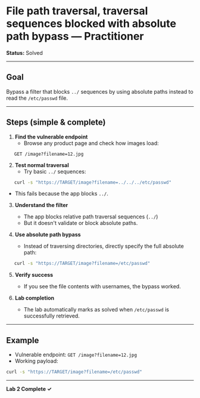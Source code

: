 # File path traversal, traversal sequences blocked with absolute path bypass — Practitioner

**Status:** Solved

---

## Goal

Bypass a filter that blocks `../` sequences by using absolute paths instead to read the `/etc/passwd` file.

---

## Steps (simple & complete)

1. **Find the vulnerable endpoint**
   - Browse any product page and check how images load:
```
   GET /image?filename=12.jpg
```

2. **Test normal traversal**
   - Try basic `../` sequences:
```bash
   curl -s "https://TARGET/image?filename=../../../etc/passwd"
```
   - This fails because the app blocks `../`.

3. **Understand the filter**
   - The app blocks relative path traversal sequences (`../`)
   - But it doesn't validate or block absolute paths.

4. **Use absolute path bypass**
   - Instead of traversing directories, directly specify the full absolute path:
```bash
   curl -s "https://TARGET/image?filename=/etc/passwd"
```

5. **Verify success**
   - If you see the file contents with usernames, the bypass worked.

6. **Lab completion**
   - The lab automatically marks as solved when `/etc/passwd` is successfully retrieved.

---

## Example

- Vulnerable endpoint: `GET /image?filename=12.jpg`
- Working payload:
```bash
curl -s "https://TARGET/image?filename=/etc/passwd"
```

---

**Lab 2 Complete ✓**